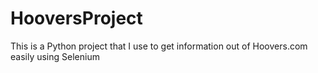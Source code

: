 # HooversProject

This is a Python project that I use to get information out of Hoovers.com easily using Selenium
